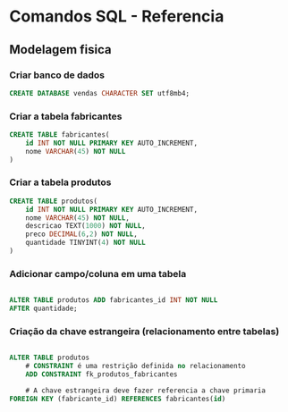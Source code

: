 # Comandos SQL - Referencia
<!-- _________________________________________________________________ -->
## Modelagem fisica

### Criar banco de dados 
```sql
CREATE DATABASE vendas CHARACTER SET utf8mb4;
```

<!-- _________________________________________________________________ -->

### Criar a tabela fabricantes
```sql
CREATE TABLE fabricantes(
    id INT NOT NULL PRIMARY KEY AUTO_INCREMENT,
    nome VARCHAR(45) NOT NULL
)

```
<!-- _________________________________________________________________ -->

### Criar a tabela produtos
```sql
CREATE TABLE produtos(
    id INT NOT NULL PRIMARY KEY AUTO_INCREMENT,
    nome VARCHAR(45) NOT NULL,
    descricao TEXT(1000) NOT NULL,
    preco DECIMAL(6,2) NOT NULL,
    quantidade TINYINT(4) NOT NULL
)

```
<!-- _________________________________________________________________ -->

### Adicionar campo/coluna em uma tabela

```sql

ALTER TABLE produtos ADD fabricantes_id INT NOT NULL
AFTER quantidade;

```
<!-- _________________________________________________________________ -->

### Criação da chave estrangeira (relacionamento entre tabelas)

```sql

ALTER TABLE produtos
    # CONSTRAINT é uma restrição definida no relacionamento
    ADD CONSTRAINT fk_produtos_fabricantes

    # A chave estrangeira deve fazer referencia a chave primaria
FOREIGN KEY (fabricante_id) REFERENCES fabricantes(id)

```